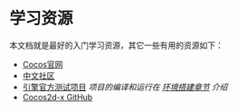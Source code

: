 # 学习资源

本文档就是最好的入门学习资源，其它一些有用的资源如下：

- [Cocos官网](http://www.cocos.com/)
- [中文社区](http://forum.cocos.com/)
- [引擎官方测试项目](https://github.com/cocos2d/cocos2d-x/tree/cocos2d-x-3.16/tests) _项目的编译和运行在 [环境搭建章节](../installation/index.md) 介绍_
- [Cocos2d-x GitHub](https://github.com/cocos2d/cocos2d-x)
